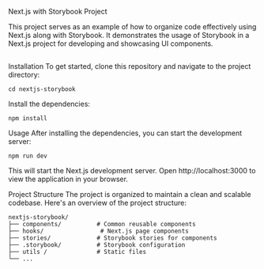 Next.js with Storybook Project


This project serves as an example of how to organize code effectively using Next.js along with Storybook. It demonstrates the usage of Storybook in a Next.js project for developing and showcasing UI components.

## 
Installation
To get started, clone this repository and navigate to the project directory:

```git clone <repository-url>
cd nextjs-storybook
```

Install the dependencies:

```
npm install
```
Usage
After installing the dependencies, you can start the development server:

```
npm run dev
```
This will start the Next.js development server. Open http://localhost:3000 to view the application in your browser.



Project Structure
The project is organized to maintain a clean and scalable codebase. Here's an overview of the project structure:

```
nextjs-storybook/
├── components/          # Common reusable components
├── hooks/                # Next.js page components
├── stories/             # Storybook stories for components
├── .storybook/          # Storybook configuration
├── utils /              # Static files
└── ...
```